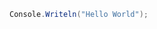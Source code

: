 ﻿---
Title: "Executable Markdown: The Next Generation Development"
Abstract: >
  Executable markdown is the future of software engineering. With the introduction of AI in software engineering, 
  the main job of humans will be to compose different parts and review the quality. Executable markdown facilitates this process
Thumbnail: "images/thumbnail.png"
Published: "2025-01-26"
Authors:
  - "Roland Bürgi"
  - "Anna Kuleshova"
Tags:
  - "Northwind"
  - "Conceptual"
---

```csharp --execute HelloWorld --show-header
Console.Writeln("Hello World");
```
